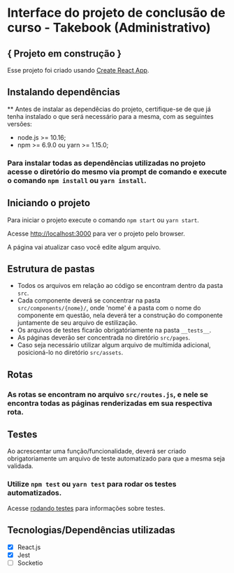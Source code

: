 # Interface do projeto de conclusão de curso - Takebook (Administrativo)

## { Projeto em construção }

Esse projeto foi criado usando [Create React App](https://github.com/facebook/create-react-app).

## Instalando dependências

\*\* Antes de instalar as dependêcias do projeto, certifique-se de que já tenha instalado o que será necessário para a mesma, com as seguintes versões:

-   node.js >= 10.16;
-   npm >= 6.9.0 ou yarn >= 1.15.0;

### Para instalar todas as dependências utilizadas no projeto acesse o diretório do mesmo via prompt de comando e execute o comando `npm install` ou `yarn install`. <br>

## Iniciando o projeto

Para iniciar o projeto execute o comando `npm start` ou `yarn start`. <br>

Acesse [http://localhost:3000](http://localhost:3000) para ver o projeto pelo browser.<br>

A página vai atualizar caso você edite algum arquivo.<br>

## Estrutura de pastas

-   Todos os arquivos em relação ao código se encontram dentro da pasta `src`.
-   Cada componente deverá se concentrar na pasta `src/components/{nome}/`, onde 'nome' é a pasta com o nome do componente em questão, nela deverá ter a construção do componente juntamente de seu arquivo de estilização.
-   Os arquivos de testes ficarão obrigatóriamente na pasta `__tests__`.
-   As páginas deverão ser concentrada no diretório `src/pages`.
-   Caso seja necessário utilizar algum arquivo de multimída adicional, posicioná-lo no diretório `src/assets`.

## Rotas

### As rotas se encontram no arquivo `src/routes.js`, e nele se encontra todas as páginas renderizadas em sua respectiva rota.

## Testes

Ao acrescentar uma função/funcionalidade, deverá ser criado obrigatoriamente um arquivo de teste automatizado para que a mesma seja validada.

### Utilize `npm test` ou `yarn test` para rodar os testes automatizados.

Acesse [rodando testes](https://facebook.github.io/create-react-app/docs/running-tests) para informações sobre testes.<br>

## Tecnologias/Dependências utilizadas

-   [x] React.js
-   [x] Jest
-   [ ] Socketio

